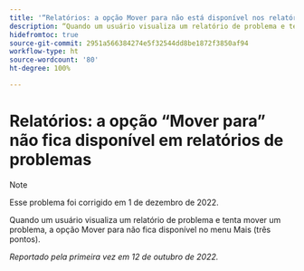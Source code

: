 ```yaml
---
title: '“Relatórios: a opção Mover para não está disponível nos relatórios de problemas”'
description: “Quando um usuário visualiza um relatório de problema e tenta mover um problema, a opção Mover para não fica disponível no menu Mais (três pontos).”
hidefromtoc: true
source-git-commit: 2951a566384274e5f32544dd8be1872f3850af94
workflow-type: ht
source-wordcount: '80'
ht-degree: 100%

---
```



# Relatórios: a opção “Mover para” não fica disponível em relatórios de problemas

>[!NOTE]
>
>Esse problema foi corrigido em 1 de dezembro de 2022.

Quando um usuário visualiza um relatório de problema e tenta mover um problema, a opção Mover para não fica disponível no menu Mais (três pontos).

_Reportado pela primeira vez em 12 de outubro de 2022._

